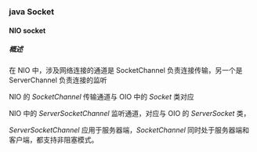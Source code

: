 ### java Socket

#### NIO socket

##### 概述

在 NIO 中，涉及网络连接的通道是 SocketChannel 负责连接传输，另一个是 ServerChannel 负责连接的监听

NIO 的 *SocketChannel* 传输通道与 OIO 中的 *Socket* 类对应

NIO 中的 *ServerSocketChannel* 监听通道，对应与 OIO 的 *ServerSocket* 类，

*ServerSocketChannel* 应用于服务器端，*SocketChannel* 同时处于服务器端和客户端，都支持非阻塞模式。





